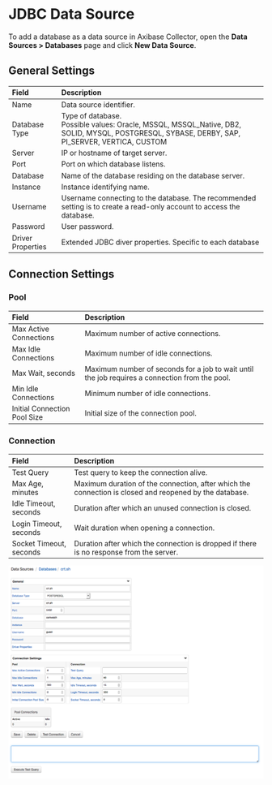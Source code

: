 # JDBC Data Source

To add a database as a data source in Axibase Collector, open the **Data Sources > Databases** page and click **New Data Source**.

## General Settings

| Field        | Description  |
|:-------------|:-------------|
| Name | Data source identifier. |
| Database Type  | Type of database. <br/> Possible values: Oracle, MSSQL, MSSQL_Native, DB2, SOLID, MYSQL, POSTGRESQL, SYBASE, DERBY, SAP, PI_SERVER, VERTICA, CUSTOM      |
| Server | IP or hostname of target server. |
| Port | Port on which database listens. |
| Database | Name of the database residing on the database server. |
| Instance | Instance identifying name. |
| Username | Username connecting to the database. The recommended setting is to create a read-only account to access the database. |
| Password | User password. |
| Driver Properties | Extended JDBC diver properties. Specific to each database |

## Connection Settings

### Pool

| Field        | Description  |
|:-------------|:-------------|
| Max Active Connections | Maximum number of active connections. |
| Max Idle Connections | Maximum number of idle connections. |
| Max Wait, seconds | Maximum number of seconds for a job to wait until the job requires a connection from the pool. |
| Min Idle Connections | Minimum number of idle connections. |
| Initial Connection Pool Size | Initial size of the connection pool. |

### Connection

| Field        | Description  |
|:-------------|:-------------|
| Test Query | Test query to keep the connection alive. |
| Max Age, minutes | Maximum duration of the connection, after which the connection is closed and reopened by the database. |
| Idle Timeout, seconds | Duration after which an unused connection is closed. |
| Login Timeout, seconds | Wait duration when opening a connection. |
| Socket Timeout, seconds | Duration after which the connection is dropped if there is no response from the server. |

![](./images/datasource-database.png)
